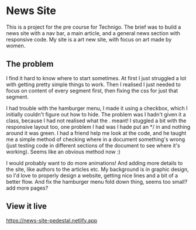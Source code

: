 # News Site

This is a project for the pre course for Technigo. The brief was to build a news site with a nav bar, a main article, and a general news section with responsive code. 
My site is a art new site, with focus on art made by women. 

## The problem

I find it hard to know where to start sometimes. At first I just struggled a lot with getting pretty simple things to work. Then I realised I just needed to focus on content of every segment first, then fixing the css for just that segment. 

I had trouble with the hamburger menu, I made it using a checkbox, which I initially couldn't figure out how to hide. 
The problem was I hadn't given it a class, because I had not realised what the . meant! I stuggled a bit with the responsive layout too, one problem I had was I hade put an */ in and nothing around it was green. I had a friend help me look at the code, and he taught me a simple method of checking where in a document something's wrong (just testing code in different sections of the document to see where it's working). Seems like an obvious method now :) 

I would probably want to do more animations! And adding more details to the site, like authors to the articles etc. 
My background is in graphic design, so I'd love to properly design a website, getting nice lines and a bit of a better flow. And fix the hamburger menu fold down thing, seems too small? add more pages? 

## View it live

https://news-site-pedestal.netlify.app
